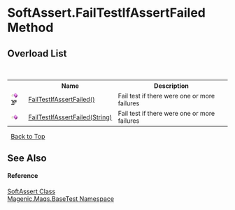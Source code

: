 # SoftAssert.FailTestIfAssertFailed Method 
 


## Overload List
&nbsp;<table><tr><th></th><th>Name</th><th>Description</th></tr><tr><td>![Public method](media/pubmethod.gif "Public method")![Code example](media/CodeExample.png "Code example")</td><td><a href="MAQS_5/BaseTest_AUTOGENERATED/SoftAssert-FailTestIfAssertFailed_Method()">FailTestIfAssertFailed()</a></td><td>
Fail test if there were one or more failures</td></tr><tr><td>![Public method](media/pubmethod.gif "Public method")</td><td><a href="MAQS_5/BaseTest_AUTOGENERATED/SoftAssert-FailTestIfAssertFailed_Method_(String)">FailTestIfAssertFailed(String)</a></td><td>
Fail test if there were one or more failures</td></tr></table>&nbsp;
<a href="#softassert.failtestifassertfailed-method">Back to Top</a>

## See Also


#### Reference
<a href="MAQS_5/BaseTest_AUTOGENERATED/SoftAssert_Class">SoftAssert Class</a><br /><a href="MAQS_5/BaseTest_AUTOGENERATED/Magenic-Maqs-BaseTest_Namespace">Magenic.Maqs.BaseTest Namespace</a><br />